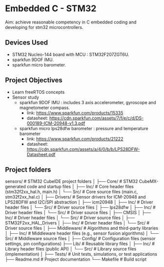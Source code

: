 # Embedded C - STM32

Aim: achieve reasonable competency in C embedded coding and developing for stm32 microcontrollers.

## Devices Used

 - STM32 Nucleo-144 board with MCU : STM32F207ZGT6U.
 - sparkfun 9DOF IMU.
 - sparkfun micro barometer.

## Project Objectives

 - Learn freeRTOS concepts
 - Sensor study
    - sparkfun 9DOF IMU : includes 3 axis accelerometer, gyroscope and magnetometer compass.
        - link: https://www.sparkfun.com/products/15335
        - datasheet: https://cdn.sparkfun.com/assets/7/f/e/c/d/DS-000189-ICM-20948-v1.3.pdf
    - sparkfun micro lps28dfw barometer : pressure and temperature barometer
        - link: https://www.sparkfun.com/products/21222
        - datasheet: https://cdn.sparkfun.com/assets/a/4/0/b/b/LPS28DFW-Datasheet.pdf

## Project folders

sensors/               # STM32 CubeIDE project folders
│
├── Core/              # STM32 CubeMX-generated code and startup files
│   ├── Inc/           # Core header files (stm32f2xx_hal.h, main.h)
│   └── Src/           # Core source files (main.c, stm32f2xx_hal.c)
│
├── Drivers/           # Sensor drivers for ICM-20948 and LPS28DFW and I2C/SPI abstraction
│   ├── icm20948
│       ├── Inc/       # Driver header files
│       └── Src/       # Driver source files
│   ├── lps28dfw
│       ├── Inc/       # Driver header files
│       └── Src/       # Driver source files
│   ├── CMSIS
│       ├── Inc/       # Driver header files
│       └── Src/       # Driver source files
│   ├── STM32F2xx_HAL_Drivers
│       ├── Inc/       # Driver header files
│       └── Src/       # Driver source files
│
├── Middleware/        # Algorithms and third-party libraries
│   ├── Inc/           # Middleware header files (e.g., sensor fusion algorithms)
│   └── Src/           # Middleware source files
│
├── Config/            # Configuration files (sensor settings, pin configurations)
├── Lib/               # Reusable library files
│   ├── Inc/           # Library header files (public API)
│   └── Src/           # Library source files (implementation)
│
├── Tests/             # Unit tests, simulations, or test applications
├── Readme.md          # Project documentation
└── Makefile           # Build script
